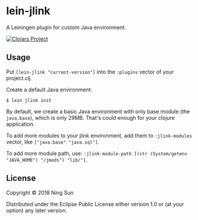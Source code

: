 # lein-jlink

A Leiningen plugin for custom Java environment.

[![Clojars Project](https://img.shields.io/clojars/v/lein-jlink.svg)](https://clojars.org/lein-jlink)

## Usage

Put `[lein-jlink "current-version"]` into the `:plugins` vector of your project.clj.

Create a default Java environment:

```
$ lein jlink init
```

By default, we create a basic Java environment with only base module
(the `java.base`), which is only 29MB. That's could enough for your
clojure application.

To add more modules to your jlink environment, add them to
`:jlink-modules` vector, like `["java.base" "java.sql"]`.

To add more module path, use:
`:jlink-module-path [(str (System/getenv "JAVA_HOME") "/jmods") "lib/"]`.

## License

Copyright © 2018 Ning Sun

Distributed under the Eclipse Public License either version 1.0 or (at
your option) any later version.
